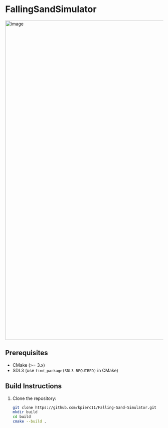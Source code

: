 # FallingSandSimulator
<img width="1269" height="1017" alt="image" src="https://github.com/user-attachments/assets/0604237e-ef46-4795-9cf0-fe1c9e35333e" />

## Prerequisites

- CMake (>= 3.x)
- SDL3 (use `find_package(SDL3 REQUIRED)` in CMake)

## Build Instructions

1. Clone the repository:
   ```bash
   git clone https://github.com/kpierc11/Falling-Sand-Simulator.git
   mkdir build
   cd build
   cmake --build .


